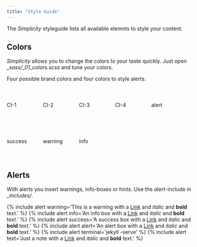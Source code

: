 ```yaml
---
title: "Style Guide"
---
```

The *Simplicity* styleguide lists all available elemnts to style your content.

<!--more-->

## Colors

*Simplicity* allows you to change the colors to your taste quickly. Just open *_sass/_01_colors.scss* and tune your colors.

Four possible brand colors and four colors to style alerts.

<div class="ci-1-bg text-center" style="float: left; line-height: 7em;width: 7em;height:7em">CI-1</div>
<div class="ci-2-bg text-center" style="float: left; line-height: 7em;width: 7em;height:7em">CI-2</div>
<div class="ci-3-bg text-center" style="float: left; line-height: 7em;width: 7em;height:7em">CI-3</div>
<div class="ci-4-bg text-center" style="float: left; line-height: 7em;width: 7em;height:7em">CI-4</div>

<div class="alert-color-bg text-center" style="float: left; line-height: 7em;width: 7em;height:7em">alert</div>
<div class="success-color-bg text-center" style="float: left; line-height: 7em;width: 7em;height:7em">success</div>
<div class="warning-color-bg text-center" style="float: left; line-height: 7em;width: 7em;height:7em">warning</div>
<div class="info-color-bg text-center" style="float: left; line-height: 7em;width: 7em;height:7em">info</div>
<div style="clear:both;"></div>



## Alerts

With alerts you insert warnings, info-boxes or hints. Use the *alert*-include in *_includes/*.

{% include alert warning='This is a warning with a <a href="http://phlow.github.io/feeling-responsive/">Link</a> and <em>italic</em> and <strong>bold</strong> text.' %}
{% include alert info='An info box with a <a href="http://phlow.github.io/feeling-responsive/">Link</a> and <em>italic</em> and <strong>bold</strong> text.' %}
{% include alert success='A success box with a <a href="http://phlow.github.io/feeling-responsive/">Link</a> and <em>italic</em> and <strong>bold</strong> text.' %}
{% include alert alert='An alert box with a <a href="http://phlow.github.io/feeling-responsive/">Link</a> and <em>italic</em> and <strong>bold</strong> text.' %}
{% include alert terminal='jekyll -serve' %}
{% include alert text='Just a note with a <a href="http://phlow.github.io/feeling-responsive/">Link</a> and <em>italic</em> and <strong>bold</strong> text.' %}

